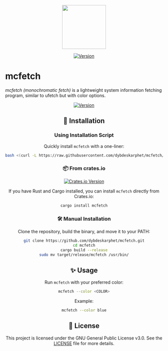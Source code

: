 <p align="center">
<img height="140" src="img/preview.png"/>

<div align="center">

[![Version](https://img.shields.io/github/v/release/dybdeskarphet/mcfetch?color=ca9ee6&label=Latest%20Release&style=for-the-badge&labelColor=ef9f76)](https://github.com/dybdeskarphet/mcfetch/releases/latest)

</div>
  
<h1> mcfetch</h1>

_mcfetch (monochromatic fetch)_ is a lightweight system information fetching program, similar to ufetch but with color options.

</p>

<div align="center">

[![Version](https://img.shields.io/github/v/release/dybdeskarphet/mcfetch?color=%230567ff&label=Latest%20Release&style=for-the-badge)](https://github.com/dybdeskarphet/mcfetch/releases/latest)

## 🔧 Installation

### Using Installation Script

Quickly install `mcfetch` with a one-liner:

```bash
bash <(curl -L https://raw.githubusercontent.com/dybdeskarphet/mcfetch/main/install.sh)
```

### 📦 From crates.io

[![Crates.io Version](https://img.shields.io/crates/v/mcfetch?style=for-the-badge&color=e64553&labelColor=000000&logo=rust&logoColor=e64553)](https://crates.io/crates/mcfetch) 

If you have Rust and Cargo installed, you can install `mcfetch` directly from Crates.io:

```bash
cargo install mcfetch
```

### 🛠️ Manual Installation

Clone the repository, build the binary, and move it to your PATH:

```bash
git clone https://github.com/dybdeskarphet/mcfetch.git
cd mcfetch
cargo build --release
sudo mv target/release/mcfetch /usr/bin/
```

## ✨ Usage

Run `mcfetch` with your preferred color:

```bash
mcfetch --color <COLOR>
```

Example:

```bash
mcfetch --color blue
```

## 📜 License

This project is licensed under the GNU General Public License v3.0.
See the [LICENSE](https://github.com/dybdeskarphet/mcfetch/blob/main/LICENSE) file for more details.
